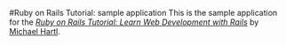 #Ruby on Rails Tutorial: sample	application This is the sample application for the
[*Ruby on Rails	Tutorial: Learn	Web Development	with Rails*](http://www.railstutorial.org/)
by [Michael Hartl](http://www.michaelhartl.com/).
